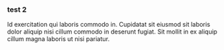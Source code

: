 ### test 2
Id exercitation qui laboris commodo in. Cupidatat sit eiusmod sit laboris dolor aliquip nisi cillum commodo in deserunt fugiat. Sit mollit in ex aliquip cillum magna laboris ut nisi pariatur.